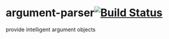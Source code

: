 # argument-parser[![Build Status](https://secure.travis-ci.org/simonfan/argument-parser.png?branch=master)](http://travis-ci.org/simonfan/argument-parser)

provide intelligent argument objects
